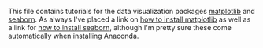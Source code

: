 This file contains tutorials for the data visualization packages [matplotlib](https://matplotlib.org/) and [seaborn](https://seaborn.pydata.org/). As always I've placed a link on [how to install matplotlib](https://matplotlib.org/users/installing.html) as well as a link for  [how to install seaborn](https://seaborn.pydata.org/installing.html), although I'm pretty sure these come automatically when installing Anaconda.
